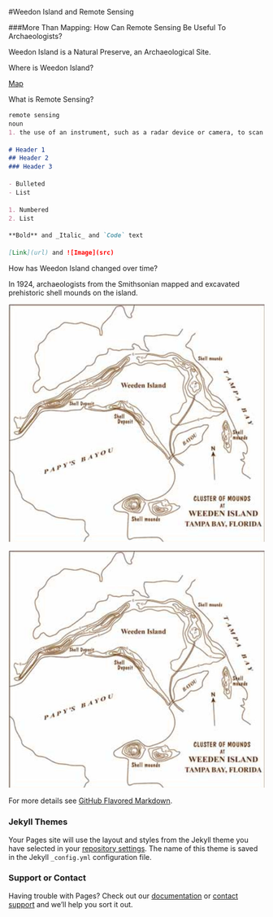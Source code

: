
#Weedon Island and Remote Sensing

###More Than Mapping: How Can Remote Sensing Be Useful To Archaeologists?

Weedon Island is a Natural Preserve, an Archaeological Site.

Where is Weedon Island?

 [Map](page3.html) 

What is Remote Sensing?


```markdown
remote sensing
noun
1. the use of an instrument, such as a radar device or camera, to scan the earth or another planet from space in order to collect data about some aspect of it

# Header 1
## Header 2
### Header 3

- Bulleted
- List

1. Numbered
2. List

**Bold** and _Italic_ and `Code` text

[Link](url) and ![Image](src)
```
How has Weedon Island changed over time?

In 1924, archaeologists from the Smithsonian mapped and excavated prehistoric shell mounds on the island.

![map](1924Fewkesmap.jpg)


![map](1924Fewkesmap.jpg)

For more details see [GitHub Flavored Markdown](https://guides.github.com/features/mastering-markdown/).

### Jekyll Themes

Your Pages site will use the layout and styles from the Jekyll theme you have selected in your [repository settings](https://github.com/jelane7/school/settings). The name of this theme is saved in the Jekyll `_config.yml` configuration file.

### Support or Contact

Having trouble with Pages? Check out our [documentation](https://help.github.com/categories/github-pages-basics/) or [contact support](https://github.com/contact) and we’ll help you sort it out.
